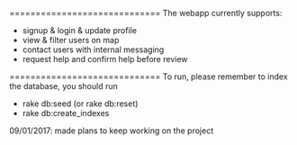 =============================
The webapp currently supports:
- signup & login & update profile
- view & filter users on map
- contact users with internal messaging
- request help and confirm help before review

=============================
To run, please remember to index the database, you should run
- rake db:seed (or rake db:reset)
- rake db:create_indexes

09/01/2017:
made plans to keep working on the project